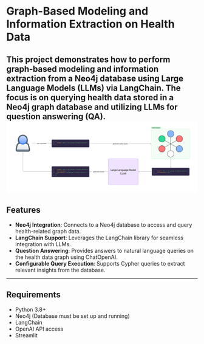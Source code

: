 # Graph-Based Modeling and Information Extraction on Health Data

This project demonstrates how to perform graph-based modeling and information extraction from a Neo4j database using Large Language Models (LLMs) via LangChain. The focus is on querying health data stored in a Neo4j graph database and utilizing LLMs for question answering (QA).
![image](model.png)
---

## Features

- **Neo4j Integration**: Connects to a Neo4j database to access and query health-related graph data.
- **LangChain Support**: Leverages the LangChain library for seamless integration with LLMs.
- **Question Answering**: Provides answers to natural language queries on the health data graph using ChatOpenAI.
- **Configurable Query Execution**: Supports Cypher queries to extract relevant insights from the database.

---

## Requirements

- Python 3.8+
- Neo4j (Database must be set up and running)
- LangChain
- OpenAI API access
- Streamlit
